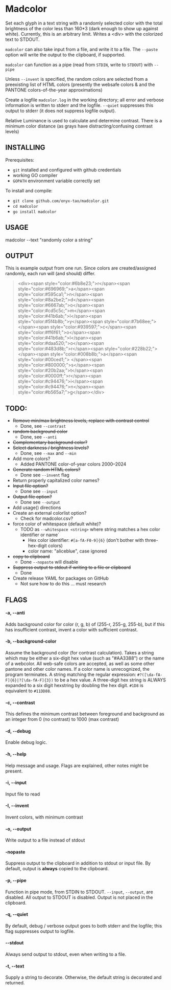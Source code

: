 # Madcolor

Set each glyph in a text string with a randomly selected color with the
total brightness of the color less than 160*3 (dark enough
to show up against white). Currently, this is an arbitrary
limit. Writes a &lt;div&gt; with the colorized text to STDOUT.

`madcolor` can also take input from a file, and write it to 
a file. The `--paste` option will write the output to the
clipboard, if supported.

`madcolor` can function as a pipe (read from `STDIN`, write to `STDOUT`) with `--pipe`

Unless `--invent` is specified, the random colors are selected
from a preexisting list of HTML colors (presently the websafe
colors &amp; and the PANTONE colors-of-the-year approximations)

Create a logfile `madcolor.log` in the working directory; all error
and verbose information is written to stderr and the logfile. `--quiet`
suppresses this output to stderr (it does not suppress logfile output).

Relative Luminance is used to calculate and determine contrast. There is
a minimum color distance (as grays have distracting/confusing contrast levels)

## INSTALLING
Prerequisites:
* `git` installed and configured with github credentials
* working GO compiler
* `GOPATH` environment variable correctly set

To install and compile:
 * `git clone github.com/onyx-tao/madcolor.git`
 * `cd madcolor`
 * `go install madcolor`


## USAGE
madcolor --text "randomly color a string"

## OUTPUT
This is example output from one run. Since colors are created/assigned randomly, each run
will (and should) differ.


<blockquote>&lt;div&gt;&lt;span style="color:#6b8e23;"&gt;r&lt;/span&gt;&lt;span style="color:#696969;"&gt;a&lt;/span&gt;&lt;span style="color:#595ca1;"&gt;n&lt;/span&gt;&lt;span style="color:#8a2be2;"&gt;d&lt;/span&gt;&lt;span style="color:#6667ab;"&gt;o&lt;/span&gt;&lt;span style="color:#cd5c5c;"&gt;m&lt;/span&gt;&lt;span style="color:#41b6ab;"&gt;l&lt;/span&gt;&lt;span style="color:#5f4b8b;"&gt;y&lt;/span&gt;&lt;span style="color:#7b68ee;"&gt; &lt;/span&gt;&lt;span style="color:#939597;"&gt;c&lt;/span&gt;&lt;span style="color:#ff6f61;"&gt;o&lt;/span&gt;&lt;span style="color:#41b6ab;"&gt;l&lt;/span&gt;&lt;span style="color:#daa520;"&gt;o&lt;/span&gt;&lt;span style="color:#483d8b;"&gt;r&lt;/span&gt;&lt;span style="color:#228b22;"&gt; &lt;/span&gt;&lt;span style="color:#008b8b;"&gt;a&lt;/span&gt;&lt;span style="color:#00ced1;"&gt; &lt;/span&gt;&lt;span style="color:#800000;"&gt;s&lt;/span&gt;&lt;span style="color:#20b2aa;"&gt;t&lt;/span&gt;&lt;span style="color:#0000ff;"&gt;r&lt;/span&gt;&lt;span style="color:#c94476;"&gt;i&lt;/span&gt;&lt;span style="color:#c94476;"&gt;n&lt;/span&gt;&lt;span style="color:#b565a7;"&gt;g&lt;/span&gt;&lt;/div&gt;</blockquote>

## TODO:
* ~~Remove min/max brightness levels, replace with contrast control~~
  * Done, see `--contrast`
* ~~random background color~~
  * Done, see `--anti`
* ~~Complementary background color?~~
* ~~Select darkness / brightness levels?~~
  * Done, see `--max` and `--min`
* Add more colors?
  * Added PANTONE color-of-year colors 2000&ndash;2024
* ~~Generate random HTML colors?~~
  * Done see `--invent` flag
* Return properly capitalized color names?
* ~~Input file option?~~
  * Done see `--input`
* ~~Output file option?~~
  * Done see `--output`
* Add usage() directions
* Create an external colorlist option?
  * Check for madcolor.csv?
* force color of whitespace (default white)?
  * TODO as `--whitespace <string>` where string matches a hex color identifier or name`
    * Hex color identifier: `#[a-fA-F0-9]{6}` (don't bother with three-hex-digit colors)
    * color name: "aliceblue", case ignored
* ~~copy to clipboard~~
  * Done `--nopaste` will disable
* ~~Suppress output to stdout if writing to a file or clipboard~~
  * Done
* Create release YAML for packages on GitHub
  * Not sure how to do this ... must research

## FLAGS

#### -a, --anti
Adds  background color for color (r, g, b) of (255-r, 255-g, 255-b),
but if this has insufficient contrast, invent a color with sufficient
contrast.

#### -b, --background-color
Assume the background color (for contrast calculation). Takes a string
which may be either a six-digit hex value (such as "#AA3388") or the
name of a webcolor. All web-safe colors are accepted, as well as some
other pantone and other color names. If a color name is unrecognized,
the program terminates. A string matching the regular expression:
`#?([\da-fA-F]{6}|?[\da-fA-F]{3})`
to be a hex value. A three-digit hex string is ALWAYS expanded
to a six digit hexstring by doubling the hex digit. `#1D8` is
equivalent to `#11DD88`.

#### -c, --contrast
This defines the minimum contrast between foreground and
background as an integer from 0 (no contrast) 
to 1000 (max contrast)

#### -d, --debug
Enable debug logic.

#### -h, --help
Help message and usage. Flags are explained, other notes might be
present.

#### -i, --input
Input file to read 

#### -I, --invent
Invent colors, with minimum contrast

#### -o, --output
Write output to a file instead of stdout

#### -nopaste
Suppress output to the clipboard in addition to stdout or input file.
By default, output is **always** copied to the clipboard.

#### -p, --pipe
Function in pipe mode, from STDIN to STDOUT. `--input`, `--output`, 
are disabled. All output to STDOUT is disabled. Output is not placed
in the clipboard.

#### -q, --quiet
By default, debug / verbose output goes to both stderr and the logfile;
this flag suppresses output to logfile.

#### --stdout
Always send output to stdout, even when writing to a file.

#### -t, --text 
Supply a string to decorate. Otherwise, the default string is decorated and returned.



